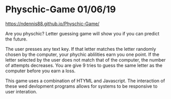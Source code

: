 # Physchic-Game 01/06/19
https://ndennis88.github.io/Physchic-Game/

Are you physchic? Letter guessing game will show you if you can predict the future. 

The user presses any text key. If that letter matches the letter randomly chosen by the computer, your phychic ablilities earn you one point. If the letter selected by the user does not match that of the computer, the number of attempts decreases. You are give 9 tries to guess the same letter as the computer before you earn a loss.

This game uses a combination of HTYML and Javascript. The interaction of these wed devlopment programs allows for systems to be responsive to user interation.